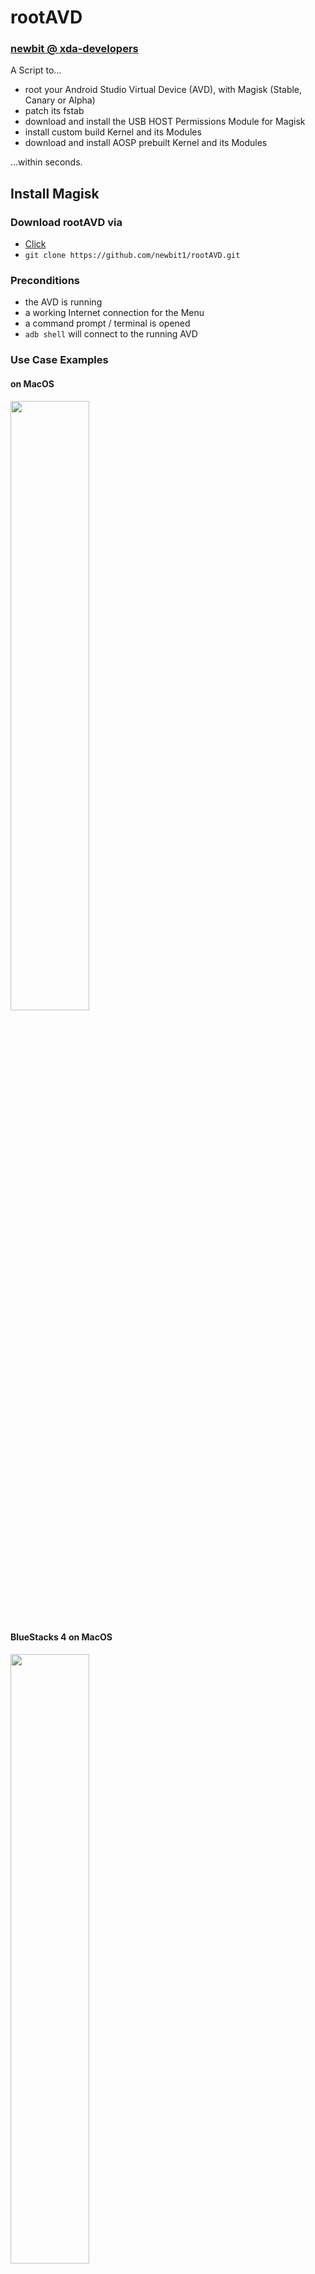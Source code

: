 # rootAVD
### [newbit @ xda-developers](https://forum.xda-developers.com/m/newbit.1350876)
A Script to...
* root your Android Studio Virtual Device (AVD), with Magisk (Stable, Canary or Alpha)
* patch its fstab
* download and install the USB HOST Permissions Module for Magisk
* install custom build Kernel and its Modules
* download and install AOSP prebuilt Kernel and its Modules

...within seconds.

## Install Magisk
### Download rootAVD via
* [Click](https://github.com/newbit1/rootAVD/archive/refs/heads/master.zip)
* `git clone https://github.com/newbit1/rootAVD.git`

### Preconditions
* the AVD is running
* a working Internet connection for the Menu
* a command prompt / terminal is opened
* `adb shell` will connect to the running AVD
### Use Case Examples
#### on MacOS
<img src="https://github.com/newbit1/video-files/blob/master/rootAVD_MacOS.gif" width="50%" height="50%"/>

#### BlueStacks 4 on MacOS
<img src="https://github.com/newbit1/video-files/blob/master/rootAVD_MacOS_BlueStacks.gif" width="50%" height="50%"/>

#### on Windows
<img src="https://github.com/newbit1/video-files/blob/master/rootAVD_Windows.gif" width="50%" height="50%"/>

#### on Linux
<img src="https://github.com/newbit1/video-files/blob/master/rootAVD_Linux.gif" width="50%" height="50%"/>

### How to Install ADB (Android SDK Platform-Tools)
* Open Android Studio -> SDK Manager -> Android SDK -> SDK Tools -> Check on **Android SDK Platform-Tools** -> Apply
<img src="https://user-images.githubusercontent.com/37043777/140064719-ea2dd704-1aea-4c38-9725-3edbdafe7924.png" width="200" height="200" />

## rootAVD Help Menu
```
rootAVD A Script to root AVD by NewBit XDA

Usage:	rootAVD [DIR/ramdisk.img] [OPTIONS] | [EXTRA_CMDS]
or:	rootAVD [ARGUMENTS]

Arguments:
	ListAllAVDs			Lists Command Examples for ALL installed AVDs

	EnvFixTask			Requires Additional Setup fix
					- construct Magisk Environment manual
					- only works with an already Magisk patched ramdisk.img
					- without [DIR/ramdisk.img] [OPTIONS] [PATCHFSTAB]
					- needed since Android 12 (S) rev.1
					- not needed anymore since Android 12 (S) API 31 and Magisk Alpha
					- Grant Shell Su Permissions will pop up a few times
					- the AVD will reboot automatically

	InstallApps			Just install all APKs placed in the Apps folder

Main operation mode:
	DIR				a path to an AVD system-image
					- must always be the 1st Argument after rootAVD
	
ADB Path | Ramdisk DIR:
	[M]ac/Darwin:			export PATH=~/Library/Android/sdk/platform-tools:$PATH
					~/Library/Android/sdk/system-images/android-$API/google_apis_playstore/x86_64/
	
	[L]inux:			export PATH=~/Android/Sdk/platform-tools:$PATH
					~/Android/Sdk/system-images/android-$API/google_apis_playstore/x86_64/
	
	[W]indows:			set PATH=%LOCALAPPDATA%\Android\Sdk\platform-tools;%PATH%
					%LOCALAPPDATA%\Android\Sdk\system-images\android-$API\google_apis_playstore\x86_64\
	
	$API:				25,29,30,S,etc.
	
Except for EnvFixTask, ramdisk.img must be untouched (stock).
	
Options:
	restore				restore all existing .backup files, but doesn't delete them
					- the AVD doesn't need to be running
					- no other Argument after will be processed
	
	InstallKernelModules		install custom build kernel and its modules into ramdisk.img
					- kernel (bzImage) and its modules (initramfs.img) are inside rootAVD
					- both files will be deleted after installation
	
	InstallPrebuiltKernelModules	download and install an AOSP prebuilt kernel and its modules into ramdisk.img
					- similar to InstallKernelModules, but the AVD needs to be online
	
Options are exclusive, only one at the time will be processed.
	
Extra Commands:
	DEBUG				Debugging Mode, prevents rootAVD to pull back any patched file
	
	PATCHFSTAB			fstab.ranchu will get patched to automount Block Devices like /dev/block/sda1
					- other entries can be added in the script as well
					- a custom build Kernel might be necessary

	GetUSBHPmodZ			The USB HOST Permissions Module Zip will be downloaded into /sdcard/Download
	
Extra Commands can be combined, there is no particular order.
	
Notes: rootAVD will
- always create .backup files of ramdisk.img and kernel-ranchu
- replace both when done patching
- show a Menu, to choose the Magisk Version (Stable || Canary || Alpha), if the AVD is online
- make the choosen Magisk Version to its local
- install all APKs placed in the Apps folder
```
### Linux & MacOS
```
Command Examples:
./rootAVD.sh
./rootAVD.sh ListAllAVDs
./rootAVD.sh EnvFixTask
./rootAVD.sh InstallApps

./rootAVD.sh ~/Library/Android/sdk/system-images/android-31/google_apis_playstore/x86_64/ramdisk.img
./rootAVD.sh ~/Library/Android/sdk/system-images/android-31/google_apis_playstore/x86_64/ramdisk.img DEBUG PATCHFSTAB GetUSBHPmodZ
./rootAVD.sh ~/Library/Android/sdk/system-images/android-31/google_apis_playstore/x86_64/ramdisk.img restore
./rootAVD.sh ~/Library/Android/sdk/system-images/android-31/google_apis_playstore/x86_64/ramdisk.img InstallKernelModules
./rootAVD.sh ~/Library/Android/sdk/system-images/android-31/google_apis_playstore/x86_64/ramdisk.img InstallPrebuiltKernelModules
./rootAVD.sh ~/Library/Android/sdk/system-images/android-31/google_apis_playstore/x86_64/ramdisk.img InstallPrebuiltKernelModules GetUSBHPmodZ PATCHFSTAB DEBUG
```

<details>
<summary>Command Examples: for ALL installed AVDs</summary>

```
./rootAVD.sh
./rootAVD.sh ListAllAVDs
./rootAVD.sh EnvFixTask
./rootAVD.sh InstallApps

./rootAVD.sh ~/Library/Android/sdk/system-images/android-29/android-automotive-playstore/x86/ramdisk.img
./rootAVD.sh ~/Library/Android/sdk/system-images/android-29/android-automotive-playstore/x86/ramdisk.img DEBUG PATCHFSTAB GetUSBHPmodZ
./rootAVD.sh ~/Library/Android/sdk/system-images/android-29/android-automotive-playstore/x86/ramdisk.img restore
./rootAVD.sh ~/Library/Android/sdk/system-images/android-29/android-automotive-playstore/x86/ramdisk.img InstallKernelModules
./rootAVD.sh ~/Library/Android/sdk/system-images/android-29/android-automotive-playstore/x86/ramdisk.img InstallPrebuiltKernelModules
./rootAVD.sh ~/Library/Android/sdk/system-images/android-29/android-automotive-playstore/x86/ramdisk.img InstallPrebuiltKernelModules GetUSBHPmodZ PATCHFSTAB DEBUG

./rootAVD.sh ~/Library/Android/sdk/system-images/android-29/google_apis_playstore/x86_64/ramdisk.img
./rootAVD.sh ~/Library/Android/sdk/system-images/android-29/google_apis_playstore/x86_64/ramdisk.img DEBUG PATCHFSTAB GetUSBHPmodZ
./rootAVD.sh ~/Library/Android/sdk/system-images/android-29/google_apis_playstore/x86_64/ramdisk.img restore
./rootAVD.sh ~/Library/Android/sdk/system-images/android-29/google_apis_playstore/x86_64/ramdisk.img InstallKernelModules
./rootAVD.sh ~/Library/Android/sdk/system-images/android-29/google_apis_playstore/x86_64/ramdisk.img InstallPrebuiltKernelModules
./rootAVD.sh ~/Library/Android/sdk/system-images/android-29/google_apis_playstore/x86_64/ramdisk.img InstallPrebuiltKernelModules GetUSBHPmodZ PATCHFSTAB DEBUG

./rootAVD.sh ~/Library/Android/sdk/system-images/android-30/google_apis_playstore/x86_64/ramdisk.img
./rootAVD.sh ~/Library/Android/sdk/system-images/android-30/google_apis_playstore/x86_64/ramdisk.img DEBUG PATCHFSTAB GetUSBHPmodZ
./rootAVD.sh ~/Library/Android/sdk/system-images/android-30/google_apis_playstore/x86_64/ramdisk.img restore
./rootAVD.sh ~/Library/Android/sdk/system-images/android-30/google_apis_playstore/x86_64/ramdisk.img InstallKernelModules
./rootAVD.sh ~/Library/Android/sdk/system-images/android-30/google_apis_playstore/x86_64/ramdisk.img InstallPrebuiltKernelModules
./rootAVD.sh ~/Library/Android/sdk/system-images/android-30/google_apis_playstore/x86_64/ramdisk.img InstallPrebuiltKernelModules GetUSBHPmodZ PATCHFSTAB DEBUG

./rootAVD.sh ~/Library/Android/sdk/system-images/android-31/google_apis_playstore/x86_64/ramdisk.img
./rootAVD.sh ~/Library/Android/sdk/system-images/android-31/google_apis_playstore/x86_64/ramdisk.img DEBUG PATCHFSTAB GetUSBHPmodZ
./rootAVD.sh ~/Library/Android/sdk/system-images/android-31/google_apis_playstore/x86_64/ramdisk.img restore
./rootAVD.sh ~/Library/Android/sdk/system-images/android-31/google_apis_playstore/x86_64/ramdisk.img InstallKernelModules
./rootAVD.sh ~/Library/Android/sdk/system-images/android-31/google_apis_playstore/x86_64/ramdisk.img InstallPrebuiltKernelModules
./rootAVD.sh ~/Library/Android/sdk/system-images/android-31/google_apis_playstore/x86_64/ramdisk.img InstallPrebuiltKernelModules GetUSBHPmodZ PATCHFSTAB DEBUG
```
</details>

### Windows
```
Command Examples:
rootAVD.bat
rootAVD.bat ListAllAVDs
rootAVD.bat EnvFixTask
rootAVD.bat InstallApps

rootAVD.bat %LOCALAPPDATA%\Android\Sdk\system-images\android-31\google_apis_playstore\x86_64\ramdisk.img
rootAVD.bat %LOCALAPPDATA%\Android\Sdk\system-images\android-31\google_apis_playstore\x86_64\ramdisk.img DEBUG PATCHFSTAB GetUSBHPmodZ
rootAVD.bat %LOCALAPPDATA%\Android\Sdk\system-images\android-31\google_apis_playstore\x86_64\ramdisk.img restore
rootAVD.bat %LOCALAPPDATA%\Android\Sdk\system-images\android-31\google_apis_playstore\x86_64\ramdisk.img InstallKernelModules
rootAVD.bat %LOCALAPPDATA%\Android\Sdk\system-images\android-31\google_apis_playstore\x86_64\ramdisk.img InstallPrebuiltKernelModules
rootAVD.bat %LOCALAPPDATA%\Android\Sdk\system-images\android-31\google_apis_playstore\x86_64\ramdisk.img InstallPrebuiltKernelModules GetUSBHPmodZ PATCHFSTAB DEBUG
```

<details>
<summary>Command Examples: for ALL installed AVDs</summary>

```
./rootAVD.bat
./rootAVD.bat ListAllAVDs
./rootAVD.bat EnvFixTask
./rootAVD.bat InstallApps

./rootAVD.bat %LOCALAPPDATA%\Android\Sdk\system-images\android-29\android-automotive-playstore\x86\ramdisk.img
./rootAVD.bat %LOCALAPPDATA%\Android\Sdk\system-images\android-29\android-automotive-playstore\x86\ramdisk.img DEBUG PATCHFSTAB GetUSBHPmodZ
./rootAVD.bat %LOCALAPPDATA%\Android\Sdk\system-images\android-29\android-automotive-playstore\x86\ramdisk.img restore
./rootAVD.bat %LOCALAPPDATA%\Android\Sdk\system-images\android-29\android-automotive-playstore\x86\ramdisk.img InstallKernelModules
./rootAVD.bat %LOCALAPPDATA%\Android\Sdk\system-images\android-29\android-automotive-playstore\x86\ramdisk.img InstallPrebuiltKernelModules
./rootAVD.bat %LOCALAPPDATA%\Android\Sdk\system-images\android-29\android-automotive-playstore\x86\ramdisk.img InstallPrebuiltKernelModules GetUSBHPmodZ PATCHFSTAB DEBUG

./rootAVD.bat %LOCALAPPDATA%\Android\Sdk\system-images\android-29\google_apis_playstore\x86_64\ramdisk.img
./rootAVD.bat %LOCALAPPDATA%\Android\Sdk\system-images\android-29\google_apis_playstore\x86_64\ramdisk.img DEBUG PATCHFSTAB GetUSBHPmodZ
./rootAVD.bat %LOCALAPPDATA%\Android\Sdk\system-images\android-29\google_apis_playstore\x86_64\ramdisk.img restore
./rootAVD.bat %LOCALAPPDATA%\Android\Sdk\system-images\android-29\google_apis_playstore\x86_64\ramdisk.img InstallKernelModules
./rootAVD.bat %LOCALAPPDATA%\Android\Sdk\system-images\android-29\google_apis_playstore\x86_64\ramdisk.img InstallPrebuiltKernelModules
./rootAVD.bat %LOCALAPPDATA%\Android\Sdk\system-images\android-29\google_apis_playstore\x86_64\ramdisk.img InstallPrebuiltKernelModules GetUSBHPmodZ PATCHFSTAB DEBUG

./rootAVD.bat %LOCALAPPDATA%\Android\Sdk\system-images\android-30\google_apis_playstore\x86_64\ramdisk.img
./rootAVD.bat %LOCALAPPDATA%\Android\Sdk\system-images\android-30\google_apis_playstore\x86_64\ramdisk.img DEBUG PATCHFSTAB GetUSBHPmodZ
./rootAVD.bat %LOCALAPPDATA%\Android\Sdk\system-images\android-30\google_apis_playstore\x86_64\ramdisk.img restore
./rootAVD.bat %LOCALAPPDATA%\Android\Sdk\system-images\android-30\google_apis_playstore\x86_64\ramdisk.img InstallKernelModules
./rootAVD.bat %LOCALAPPDATA%\Android\Sdk\system-images\android-30\google_apis_playstore\x86_64\ramdisk.img InstallPrebuiltKernelModules
./rootAVD.bat %LOCALAPPDATA%\Android\Sdk\system-images\android-30\google_apis_playstore\x86_64\ramdisk.img InstallPrebuiltKernelModules GetUSBHPmodZ PATCHFSTAB DEBUG

./rootAVD.bat %LOCALAPPDATA%\Android\Sdk\system-images\android-31\google_apis_playstore\x86_64\ramdisk.img
./rootAVD.bat %LOCALAPPDATA%\Android\Sdk\system-images\android-31\google_apis_playstore\x86_64\ramdisk.img DEBUG PATCHFSTAB GetUSBHPmodZ
./rootAVD.bat %LOCALAPPDATA%\Android\Sdk\system-images\android-31\google_apis_playstore\x86_64\ramdisk.img restore
./rootAVD.bat %LOCALAPPDATA%\Android\Sdk\system-images\android-31\google_apis_playstore\x86_64\ramdisk.img InstallKernelModules
./rootAVD.bat %LOCALAPPDATA%\Android\Sdk\system-images\android-31\google_apis_playstore\x86_64\ramdisk.img InstallPrebuiltKernelModules
./rootAVD.bat %LOCALAPPDATA%\Android\Sdk\system-images\android-31\google_apis_playstore\x86_64\ramdisk.img InstallPrebuiltKernelModules GetUSBHPmodZ PATCHFSTAB DEBUG
```
</details>

### Notes
* 64 Bit Only Systems needs Magisk 23.x
* In the Menu, you can choose between the newest Magisk, Canary, Stable and Alpha, Version.
* With the new Option `s`, you can see and download any other Versions of Magisk
* Once choosen, the script will make that Version to your local one.
* Prebuilt Kernel and Modules will be pulled from [AOSP](https://android.googlesource.com/kernel/prebuilts)
* Starting Magisk from Terminal via `adb shell monkey -p com.topjohnwu.magisk -c android.intent.category.LAUNCHER 1`
* API 28 (Pie) is **not supported** at all -> [because](https://source.android.com/devices/bootloader/partitions/system-as-root#sar-partitioning)

### 2 Ways to boot the AVD into Safe Mode
* 1st Way - If the AVD still boots normal:
	* Tap and Hold the **Power Button** until the 3 Options appear
	* Tap and Hold the **Power Off Button** until **Reboot to safe mode** appears
* 2nd Way - If the AVD stuck while booting (**black** screen):
	* Tap and Hold the **Volume Down Button**
	* The Time Window is between the **Launching Emulator Bar** is approx **half way** until the **Google Boot Screen** appears
* Confirmation
	* On the Bottom Left Corner reads: **Safe mode**
	
### Automotive Notes
* After patching the ramdisk.img and cycle power, switch to user 0 via `adb shell am switch-user 0`
	* open the Magisk App and the **Requires Additional Setup** pops up -> reboot AVD
	* switch again to user 0
		* open the Magisk App -> Settings -> Multiuser Mode -> **User-Independent** -> reboot AVD
* Every time you want to Grant Su Permissions, switch to user 0 and then back to 10 `adb shell am switch-user 10`
* Alternative, you can install the Module [magisk-single-user](https://github.com/seebz/magisk-single-user)
	* and remove all user higher than 0 i.e. `adb shell pm remove-user 13` or `adb shell pm remove-user 10`

### BlueStacks 4 Notes on MacOs
* Modules are working
* Zygisk doesn't work
* The Home Screen Apk closes as soon as Magisk APP is installed
	* but you can start Magisk from Terminal via `adb shell monkey -p com.topjohnwu.magisk -c android.intent.category.LAUNCHER 1`
	* and Hide the Magisk APP to Settings i.e.
* ADB Connection is very buggy, `adb kill-server` is necessary quite often

### Links
* [XDA [GUIDE] Build / Mod AVD Kernel Android 10 / 11 rootAVD [Magisk] [USB passthrough Linux] [Google Play Store API]](https://forum.xda-developers.com/t/guide-build-mod-avd-kernel-android10-x86_64-29-root-magisk-usb-passthrough-linux.4212719)
* [Inject Android Hardware USB HOST Permissions](https://github.com/newbit1/usbhostpermissons)
* [XDA [SCRIPT] rootAVD - root your Android Studio Virtual Device emulator with Magisk [Android 12][Linux][Darwin/MacOS][WIN][Google Play Store APIs]](https://forum.xda-developers.com/t/script-rootavd-root-your-android-studio-virtual-device-emulator-with-magisk-android-11-linux-darwin-macos-win-google-play-store-apis.4218123)
* [rootCROS - A Script to root your Google Chrome OS installed on a non Chromebook Device](https://github.com/newbit1/rootCROS)

### XDA [GUIDE] How to [Build|Mod|Update] a custom AVD Kernel and its Modules
* [[GUIDE][Build|Mod|Update][kernel-ranchu][goldfish][5.4][5.10][GKI][ramdisk.img][modules][rootAVD][Android 11(R) 12(S)][AVD][Google Play Store API]](https://forum.xda-developers.com/t/guide-build-mod-update-kernel-ranchu-goldfish-5-4-5-10-gki-ramdisk-img-modules-rootavd-android-11-r-12-s-avd-google-play-store-api.4220697)

### How to root AVDs without Play Store (Google APIs) out of the box
### Windows
* open a terminal -> win + r `cmd`
	* add emulator to your PATH
	* find your AVD
	* launch your AVD with the `-writable-system` argument
	```
	set PATH=%LOCALAPPDATA%\Android\Sdk\emulator;%PATH%
	emulator -list-avds
		Pixel_4_API_29
	emulator -avd Pixel_4_API_29 -writable-system
	```
* open a 2nd terminal -> win + r `cmd`
	* enter the following commands one by one
	```
	set PATH=%LOCALAPPDATA%\Android\Sdk\platform-tools;%PATH%
	adb root
	adb shell avbctl disable-verification
	adb disable-verity
	adb reboot
	adb root
	adb remount
	adb shell
	generic_x86_64:/ #
	```

### [Compatibility Chart](CompatibilityChart.md)
<details>
<summary>Archive</summary>
### Magisk v23.0 Alpha Successfully tested with Stock Kernel on
* [[Oct. 2021] - Android 12 (S) API 32 Google Apis Play Store x86_64 Sv2 r01 Windows Production Build](https://dl.google.com/android/repository/sys-img/google_apis_playstore/x86_64-Sv2_r01-windows.zip)
* [[Oct. 2021] - Android 12 (S) API 32 Google Apis Play Store x86_64 Sv2 r01 Darwin/MacOS Production Build](https://dl.google.com/android/repository/sys-img/google_apis_playstore/x86_64-Sv2_r01-darwin.zip)
* [[Oct. 2021] - Android 12 (S) API 31 Google Apis Play Store ARM 64 v8a r08 (M1) Darwin/MacOS Production Build](https://dl.google.com/android/repository/sys-img/google_apis_playstore/arm64-v8a-31_r08-darwin.zip)
* [[Oct. 2021] - Android 11 (R) API 30 Google Apis Play Store ARM 64 v8a r10 (M1) Darwin/MacOS Production Build](https://dl.google.com/android/repository/sys-img/google_apis_playstore/arm64-v8a-30_r10-darwin.zip)
* [[Oct. 2021] - Android 12 (S) API 31 Google Apis Play Store x86_64 r08 Darwin/MacOS Production Build](https://dl.google.com/android/repository/sys-img/google_apis_playstore/x86_64-31_r08-darwin.zip)
* [[Oct. 2021] - Android 11 (R) API 30 Google Apis Play Store x86 r09 Darwin/MacOS Production Build](https://dl.google.com/android/repository/sys-img/google_apis_playstore/x86-30_r09-darwin.zip)
* [[Oct. 2021] - Android 11 (R) API 30 Google Apis Play Store x86_64 r10 Darwin/MacOS Production Build](https://dl.google.com/android/repository/sys-img/google_apis_playstore/x86_64-30_r10-darwin.zip)

### Magisk v22.1+ Successfully tested with Stock Kernel on
* [[Oct. 2021] - Android  8 (Oreo) API 26 Google Apis Play Store x86 r07 Production Build](https://dl.google.com/android/repository/sys-img/google_apis_playstore/x86-26_r07.zip)
* [[Oct. 2021] - Android  7 (Nougat) API 24 Google Apis Play Store x86 r19 Production Build](https://dl.google.com/android/repository/sys-img/google_apis_playstore/x86-24_r19.zip)
* [[Oct. 2021] - Android  7 (Nougat) API 24 Google Apis x86_64 r27 Production Build](https://dl.google.com/android/repository/sys-img/google_apis/x86_64-24_r27.zip)
* [[Oct. 2021] - Android 11 (R) API 30 Google Apis Play Store x86 r09 Windows Production Build](https://dl.google.com/android/repository/sys-img/google_apis_playstore/x86-30_r09-windows.zip)
* [[Oct. 2021] - Android 10 (Q) API 29 Google Apis Play Store x86 r08 Windows Production Build](https://dl.google.com/android/repository/sys-img/google_apis_playstore/x86-29_r08-windows.zip)
* [[Oct. 2021] - Android 11 (R) API 30 Google Apis Play Store x86 r09 Darwin/MacOS Production Build](https://dl.google.com/android/repository/sys-img/google_apis_playstore/x86-30_r09-darwin.zip)
* [[Oct. 2021] - Android 10 (Q) API 29 Google Apis Play Store x86 r08 Darwin/MacOS Production Build](https://dl.google.com/android/repository/sys-img/google_apis_playstore/x86-29_r08-darwin.zip)
* [[June 2021] - Android 12 (S) API 30 Google Apis Play Store x86_64 r05 Darwin/MacOS Production Build](https://dl.google.com/android/repository/sys-img/google_apis_playstore/x86_64-S_r05-darwin.zip)
* [[Apr. 2021] - Android 12 (S) API 30 Google Apis Play Store x86_64 r04 Darwin/MacOS Production Build](https://dl.google.com/android/repository/sys-img/google_apis_playstore/x86_64-S_r04-darwin.zip)
* [[May. 2021] - Android Wear 8 (Oreo) API 26 Google Apis Play Store x86 r04 Darwin/MacOS Production Build](https://dl.google.com/android/repository/sys-img/android-wear/x86-26_r04.zip)
* [[May. 2021] - Android TV 11 (R) API 30 Google Apis Play Store x86 r03 Windows Production Build](https://dl.google.com/android/repository/sys-img/android-tv/x86-30_r03.zip)
* [[May. 2021] - Android TV 10 (Q) API 29 Google Apis Play Store x86 r03 Windows Production Build](https://dl.google.com/android/repository/sys-img/android-tv/x86-29_r03.zip)
* [[May. 2021] - Android 10 (Q) API 29 Google Apis Play Store x86 r01 Darwin/MacOS Production Build](https://dl.google.com/android/repository/sys-img/android-automotive/x86-29_r01.zip)
* [[Apr. 2021] - Android 12 (S) API 30 Google Apis Play Store x86_64 r03 Windows Production Build](https://dl.google.com/android/repository/sys-img/google_apis_playstore/x86_64-S_r03-windows.zip)
* [[Apr. 2021] - Android 12 (S) API 30 Google Apis Play Store x86_64 r03 Darwin/MacOS Production Build](https://dl.google.com/android/repository/sys-img/google_apis_playstore/x86_64-S_r03-darwin.zip)
* [[Mar. 2021] - Android 12 (S) API 30 Google Apis Play Store x86_64 r02 Darwin/MacOS Production Build](https://dl.google.com/android/repository/sys-img/google_apis_playstore/x86_64-S_r02-darwin.zip)
* [[Mar. 2021] - Android 12 (S) API 30 Google Apis Play Store x86_64 r01 Darwin/MacOS Production Build](https://dl.google.com/android/repository/sys-img/google_apis_playstore/x86_64-S_r01-darwin.zip)
* [[Mar. 2021] - Android 12 (S) API 30 Google Apis Play Store x86_64 r02 Windows Production Build](https://dl.google.com/android/repository/sys-img/google_apis_playstore/x86_64-S_r02-windows.zip)
* [[Mar. 2021] - Android 12 (S) API 30 Google Apis Play Store x86_64 r01 Windows Production Build](https://dl.google.com/android/repository/sys-img/google_apis_playstore/x86_64-S_r01-windows.zip)
* [[Mar. 2021] - Android 12 (S) API 30 Google Apis Play Store x86_64 r01 Darwin/MacOS User Debug Build](https://dl.google.com/android/repository/sys-img/google_apis/x86_64-S_r01.zip)
* [[Mar. 2021] - Android 11 (R) API 30 Google Apis Play Store x86_64 r10 Darwin/MacOS Production Build](https://dl.google.com/android/repository/sys-img/google_apis_playstore/x86_64-30_r10-darwin.zip)
* [[Mar. 2021] - Android 11 (R) API 30 Google Apis Play Store x86_64 r10 Windows Production Build](https://dl.google.com/android/repository/sys-img/google_apis_playstore/x86_64-30_r10-windows.zip)
* [[Mar. 2021] - Android 10 (Q) API 29 Google Apis Play Store x86_64 r08 Darwin/MacOS Production Build](https://dl.google.com/android/repository/sys-img/google_apis_playstore/x86_64-29_r08-darwin.zip)
* [[Mar. 2021] - Android 10 (Q) API 29 Google Apis Play Store x86_64 r08 Windows Production Build](https://dl.google.com/android/repository/sys-img/google_apis_playstore/x86_64-29_r08-windows.zip)
	
</details>

### Change Logs
#### [March 2022]
* [rootAVD.sh] - Changed the need of a Magisk.zip file
* [General] - Added Use Case Examples as Gif
* [General] - Added Option to Download older Magisk Versions
* [rootAVD.sh] - Added BlueStacks 4 Support on MacOS
* [General] - Bug fixes
#### [February 2022]
* [General] - Updated to Magisk Stable Version 24.1

<details>
<summary>Archive</summary>

### Change Logs
#### [October 2021]
* [rootAVD.sh] - Added get Up-To-Date Script Routine if Script is broken
* [rootAVD.sh] - Updated LZ4 decompression Routine
* [rootAVD.sh] - Updated InstallPrebuiltKernelModules Routine to support ARM64 Kernels
* [rootAVD.sh] - Updated Busybox Extraction Routine
* [General] - Added Multiarch Busybox Binarys and 64-Bit Only Support
* [General] - Added Alpha Channel to the Menu
* [rootAVD.bat] - Added Shut Down Feature
* [rootAVD.sh] - Added Shut Down Feature
* [General] - Added Android 12 (S) API 31 Status
* [General] - Added Link to Android AppSecs Video about rootAVD
#### [July 2021]
* [rootAVD.bat] - Changed TestADB
* [General] - Added rootCROS Project to Links
#### [June 2021]
* [General] - Android 12 (S) r05
#### [May 2021]
* [General] - Updated to Magisk App v23.0
* [rootAVD.sh] - Added "AddRCscripts" Argument that **install all custom *.rc scripts, placed in the rootAVD folder, into ramdisk.img/overlay.d/sbin**
* [rootAVD.sh] - Added BusyBox Binary after the rootAVD script
* [rootAVD.bat] - Added ListAllAVDs and InstallApps as Arguments
* [rootAVD.sh] - Added "ListAllAVDs" Argument that **Lists Command Examples for ALL installed AVDs**
* [rootAVD.sh] - Added "InstallApps" Argument to **Just install all APKs placed in the Apps folder**			
* [rootAVD.bat] - Added comprehensive Help Menu
#### [Apr. 2021]
* [General] - Added comprehensive Help Menu
* [rootAVD.sh] - Changed "DEBUG" "PATCHFSTAB" "GetUSBHPmodZ" to Arguments
* [General] - Fixed some typos and functions
* [rootAVD.sh] - Add a Menu to choose the prebuilt Kernel and Modules Version to install
* [General] - Added "InstallPrebuiltKernelModules" download/update/install prebuilt kernel and modules
* [General] - Added 2 Ways to boot the AVD into Safe Mode
* [rootAVD.sh] - Added Android S rev 3 support
* [General] - Added "InstallKernelModules" update/install custom build kernel and modules
* [rootAVD.sh] - Added update_lib_modules function
* [General] - Added "restore" to put back your backup files
* [General] - Updated local Magisk App v22.1
* [rootAVD.sh] - Added Option to Download the USB HOST Permissions Module
#### [Mar. 2021]
* [General] - Add a Download Manager Function for bad TLS record using wget
* [rootAVD.bat] - Adjustments to run with the updated rootAVD.sh
* [General] - Add a Menu to choose the Magisk Version to install
* [rootAVD.sh] - Added EnvFixTask Argument to fix Requires Additional Setup in Android S
* [General] - Changed to BusyBox (D)ASH Standalone
* [General] - Re-Structured Script
* [rootAVD.sh] - Added "Additional Setup Required" manually for Android S
* [rootAVD.sh] - Updated shakalaca's Ramdisk Repack Routine
* [rootAVD.sh] - Added Compression Detection for LZ4 and GZ
* [General] - Fixed some bugs and typos
* [General] - Updated to Magisk App v22.0
### Magisk v21.4 Successfully tested with Stock Kernel on
* [[Jan. 2021] - Android 11 (R) API 30 Google Apis Play Store x86_64 r10 Darwin/MacOS Production Build](https://dl.google.com/android/repository/sys-img/google_apis_playstore/x86_64-30_r10-darwin.zip)
* [[Jan. 2021] - Android 11 (R) API 30 Google Apis Play Store x86_64 r10 Windows Production Build](https://dl.google.com/android/repository/sys-img/google_apis_playstore/x86_64-30_r10-windows.zip)
* [[Jan. 2021] - Android 11 (R) API 30 Google Apis Play Store x86_64 r10 Linux Production Build](https://dl.google.com/android/repository/sys-img/google_apis_playstore/x86_64-30_r10-linux.zip)
* [[Jan. 2021] - Android 11 (R) API 30 Google Apis Play Store x86 r09 Linux Production Build](https://dl.google.com/android/repository/sys-img/google_apis_playstore/x86-30_r09-linux.zip)
* [[Dec. 2019] - Android 10 (Q) API 29 Google Apis Play Store x86_64 r09 Linux Production Build](https://dl.google.com/android/repository/sys-img/google_apis_playstore/x86_64-29_r08-linux.zip)
* [[Dec. 2019] - Android 10 (Q) API 29 Google Apis x86_64 r11 User Debug Build](https://dl.google.com/android/repository/sys-img/google_apis/x86_64-29_r11.zip)
* [[Jan. 2021] - Android  7 (Nougat) API 24 Google Apis Play Store x86 r19 Production Build](https://dl.google.com/android/repository/sys-img/google_apis_playstore/x86-24_r19.zip)

</details>

### Credits
* [topjohnwu @ xda-developers](https://forum.xda-developers.com/m/topjohnwu.4470081)
* [topjohnwu Magisk File Host](https://github.com/topjohnwu/magisk-files)
* [topjohnwu Magisk](https://github.com/topjohnwu/Magisk)
* [Magisk-Modules-Repo](https://github.com/Magisk-Modules-Repo)
* [shakalaca @ xda-developers](https://forum.xda-developers.com/m/shakalaca.1813976)
* [shakalaca MagiskOnEmulator](https://github.com/shakalaca/MagiskOnEmulator)
* [huskydg @ xda-developers](https://forum.xda-developers.com/m/huskydg.11455139)
* [huskydg MagiskOnEmu](https://github.com/HuskyDG/MagiskOnEmu)
* [Akianonymus _json_value](https://gist.github.com/cjus/1047794#gistcomment-3313785)
* [Tad Fisher Android Nixpkgs](https://github.com/tadfisher/android-nixpkgs)
* [Sébastien Corne magisk-single-user](https://github.com/seebz)
* [remote-android Native Bridge Support in ReDroid](https://github.com/remote-android/redroid-doc/tree/master/native_bridge)
* [vvb2060 Magisk Alpha](https://github.com/vvb2060/magisk_files/)
* [All-in-one Markdown editor by terrylinooo](https://markdown-editor.github.io/) 
* [Online Free WYSIWYG HTML Editor](https://www.htmeditor.com/author/)
* [HTML Tidy - Online Markup Corrector](https://htmltidy.net)
* [ffmpeg + ImageMagick. Convert video to GIF by using Terminal.app in macOS](https://acronis.design/ffmpeg-imagemagick-convert-video-to-gif-using-the-terminal-app-in-macos-657948adf900)
* [Kazam Screencaster](https://launchpad.net/kazam)

